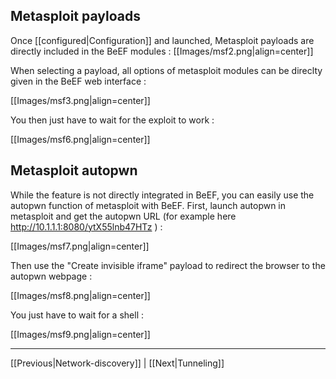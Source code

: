 ## Metasploit payloads

Once [[configured|Configuration]] and launched, Metasploit payloads are directly included in the BeEF modules :
[[Images/msf2.png|align=center]]

When selecting a payload, all options of metasploit modules can be direclty given in the BeEF web interface :

[[Images/msf3.png|align=center]]

You then just have to wait for the exploit to work :

[[Images/msf6.png|align=center]]

## Metasploit autopwn

While the feature is not directly integrated in BeEF, you can easily use the autopwn function of metasploit with BeEF. First, launch autopwn in metasploit and get the autopwn URL (for example here http://10.1.1.1:8080/ytX55lnb47HTz ) :

[[Images/msf7.png|align=center]]

Then use the "Create invisible iframe" payload to redirect the browser to the autopwn webpage :

[[Images/msf8.png|align=center]]

You just have to wait for a shell :

[[Images/msf9.png|align=center]]

***

[[Previous|Network-discovery]] | [[Next|Tunneling]] 